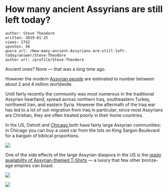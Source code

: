 # How many ancient Assyrians are still left today?

	author: Steve Theodore
	written: 2019-01-25
	views: 2742
	upvotes: 56
	quora url: /How-many-ancient-Assyrians-are-still-left-today/answer/Steve-Theodore
	author url: /profile/Steve-Theodore


Ancient ones? None — that was a _long_ time ago.

However the _modern_ [Assyrian people](https://en.wikipedia.org/wiki/Assyrian_people) are estimated to number between about 2 and 4 million worldwide.

Until fairly recently the community was most numerous in the traditional Assyrian heartland, spread across northern Iraq, southeastern Turkey, northwest Iran, and eastern Syria. However the aftermath of the Iraq war has led to a lot of out-migration from Iraq in particular; since most Assyrians are Christian, they are often treated poorly in their home countries.

In the US, Detroit and [Chicago ](http://www.encyclopedia.chicagohistory.org/pages/86.html)both have fairly large Assyrian communities: in Chicago you can buy a used car from the lots on King Sargon Boulevard for a bargain of biblical proportions.

![](https://qph.fs.quoracdn.net/main-qimg-ff626c598817c0e7af15795e162d9b04)

One of the side effects of the large Assyrian diaspora in the US is the [ready availability of Assyrian-themed T-Shirts](https://amzn.to/2MyqeaP) — a luxury that few other bronze-age empires can boast.

![](https://qph.fs.quoracdn.net/main-qimg-b5f2ca25980f8f233cc42358679e42dd)

![](https://qph.fs.quoracdn.net/main-qimg-133688b6d0fe2f4a029c969e4df4ca94)

